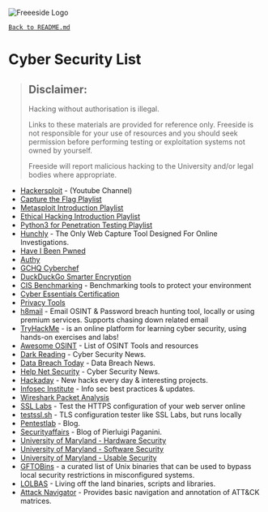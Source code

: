 ![Freeeside Logo](https://avatars.githubusercontent.com/u/17128437?s=200&v=4 "Freeside Logo")

[`Back to README.md`](/README.md)

# Cyber Security List <a name="cyber"></a>

> ## Disclaimer: 
>Hacking without authorisation is illegal.
> 
>Links to these materials are provided for reference only. Freeside is not responsible for your use of resources and you should seek permission before performing testing or exploitation systems not owned by yourself.
>
>Freeside will report malicious hacking to the University and/or legal bodies where appropriate.

- [Hackersploit](https://www.youtube.com/channel/UC0ZTPkdxlAKf-V33tqXwi3Q) - (Youtube Channel) 
- [Capture the Flag Playlist](https://www.youtube.com/playlist?list=PLBf0hzazHTGOyRReqMyE-CDMWAQ5AgXO-)
- [Metasploit Introduction Playlist](https://www.youtube.com/playlist?list=PLBf0hzazHTGN31ZPTzBbk70bohTYT7HSm)
- [Ethical Hacking Introduction Playlist](https://www.youtube.com/playlist?list=PLBf0hzazHTGOEuhPQSnq-Ej8jRyXxfYvl)
- [Python3 for Penetration Testing Playlist](https://www.youtube.com/playlist?list=PLBf0hzazHTGM_dncTqO9l-0zUQYP0nNPU) 
- [Hunchly](https://www.hunch.ly/) - The Only Web Capture Tool Designed For Online Investigations.
- [Have I Been Pwned](https://haveibeenpwned.com/)
- [Authy](https://authy.com)
- [GCHQ Cyberchef](https://github.com/gchq/CyberChef)
- [DuckDuckGo Smarter Encryption](https://github.com/duckduckgo/smarter-encryption)
- [CIS Benchmarking](https://www.cisecurity.org/cis-benchmarks/) - Benchmarking tools to protect your environment
- [Cyber Essentials Certification](https://www.ncsc.gov.uk/cyberessentials/overview)
- [Privacy Tools](https://privacytools.io)
- [h8mail](https://github.com/khast3x/h8mail) - Email OSINT & Password breach hunting tool, locally or using premium services. Supports chasing down related email
- [TryHackMe](https://tryhackme.com/) - is an online platform for learning cyber security, using hands-on exercises and labs!
- [Awesome OSINT](https://github.com/jivoi/awesome-osint) - List of OSINT Tools and resources
- [Dark Reading](https://www.darkreading.com/) - Cyber Security News. 
- [Data Breach Today](https://www.databreachtoday.com/) - Data Breach News.
- [Help Net Security](https://www.helpnetsecurity.com/) - Cyber Security News.
- [Hackaday](https://hackaday.com/) - New hacks every day & interesting projects.
- [Infosec Institute](https://www.infosecinstitute.com/resource-center/) - Info sec best practices & updates.
- [Wireshark Packet Analysis](https://youtu.be/ZO46H_kI1bc)
- [SSL Labs](https://ssllabs.com) - Test the HTTPS configuration of your web server online
- [testssl.sh](https://testssl.sh/) - TLS configuration tester like SSL Labs, but runs locally
- [Pentestlab](https://pentestlab.blog/) - Blog.
- [Securityaffairs](https://securityaffairs.co/wordpress/) - Blog of Pierluigi Paganini.
- [University of Maryland - Hardware Security](https://www.coursera.org/learn/hardware-security)
- [University of Maryland - Software Security](https://www.coursera.org/learn/software-security)
- [University of Maryland - Usable Security](https://www.coursera.org/learn/usable-security)
- [GFTOBins](https://gtfobins.github.io/) - a curated list of Unix binaries that can be used to bypass local security restrictions in misconfigured systems.
- [LOLBAS](https://lolbas-project.github.io/) - Living off the land binaries, scripts and libraries.
- [Attack Navigator](https://github.com/mitre-attack/attack-navigator) - Provides basic navigation and annotation of ATT&CK matrices.